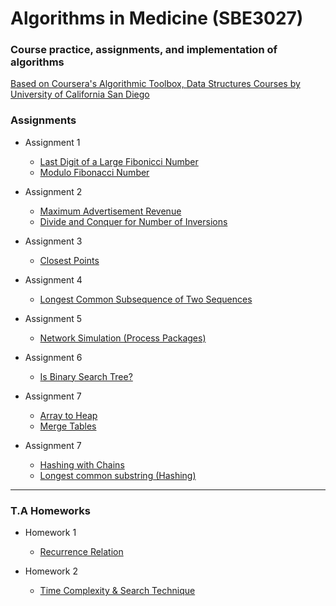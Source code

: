 # Algorithms in Medicine (SBE3027)
### Course practice, assignments, and implementation of algorithms
  [Based on Coursera's Algorithmic Toolbox, Data Structures Courses by 
University of California San Diego](https://www.coursera.org/specializations/data-structures-algorithms)

### Assignments

- Assignment 1 
  - [Last Digit of a Large Fibonicci Number](./Assignment1/Last%20Digit%20of%20a%20Large%20Fibonacci%20Number/)
  - [Modulo Fibonacci Number](./Assignment1/Modulo%20Fibonacci%20Number/)

- Assignment 2 
  - [Maximum Advertisement Revenue](./Assignment2/Maximum%20Advertising%20Revenue/)
  - [Divide and Conquer for Number of Inversions](./Assignment2/Divide%20and%20Conquer%20for%20Number%20of%20Inversions/s)

- Assignment 3
  - [Closest Points](./Assignment3/Closest%20Points/)

- Assignment 4
  - [Longest Common Subsequence of Two Sequences](./Assignment%204/Longest%20Common%20Subsequence%20of%20Two%20Sequences/)

- Assignment 5
  - [Network Simulation (Process Packages)](./Assignment%205/Network%20simulation/)

- Assignment 6
  - [Is Binary Search Tree?](./Assignments%206/)

- Assignment 7
  - [Array to Heap](./Assignment%207/Convert%20Array%20to%20Heap/)
  - [Merge Tables](./Assignment%207/Merge%20Tables/)

- Assignment 7
  - [Hashing with Chains](./Assignment%208/Hash%20Chains/)
  - [Longest common substring (Hashing)](./Assignment%208/Longest%20Common%20Substring/)



<hr>

### T.A Homeworks

- Homework 1 
  - [Recurrence Relation](./Homework%201/Recurrence%20Relation.pdf)

- Homework 2 
  - [Time Complexity & Search Technique](./Homework%202/HW%20Problem%202.pdf)